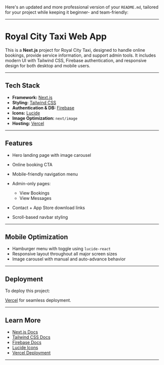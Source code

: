Here's an updated and more professional version of your `README.md`, tailored for your project while keeping it beginner- and team-friendly:

---

# Royal City Taxi Web App

This is a **Next.js** project for Royal City Taxi, designed to handle online bookings, provide service information, and support admin tools. It includes modern UI with Tailwind CSS, Firebase authentication, and responsive design for both desktop and mobile users.

---

## Tech Stack

* **Framework:** [Next.js](https://nextjs.org)
* **Styling:** [Tailwind CSS](https://tailwindcss.com)
* **Authentication & DB:** [Firebase](https://firebase.google.com/)
* **Icons:** [Lucide](https://lucide.dev)
* **Image Optimization:** `next/image`
* **Hosting:** [Vercel](https://vercel.com)

---

##  Features

* Hero landing page with image carousel
* Online booking CTA
* Mobile-friendly navigation menu
* Admin-only pages:

  * View Bookings
  * View Messages
* Contact + App Store download links
* Scroll-based navbar styling

---

##  Mobile Optimization

* Hamburger menu with toggle using `lucide-react`
* Responsive layout throughout all major screen sizes
* Image carousel with manual and auto-advance behavior

---

##  Deployment

To deploy this project:

[Vercel](https://vercel.com/new?utm_source=create-next-app&utm_medium=default-template&utm_campaign=create-next-app-readme) for seamless deployment.



---

##  Learn More

* [Next.js Docs](https://nextjs.org/docs)
* [Tailwind CSS Docs](https://tailwindcss.com/docs)
* [Firebase Docs](https://firebase.google.com/docs)
* [Lucide Icons](https://lucide.dev/icons)
* [Vercel Deployment](https://vercel.com/docs)

---
